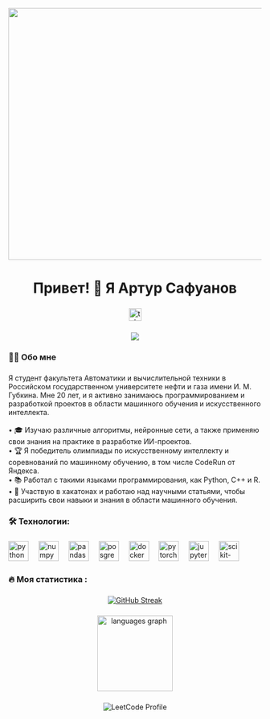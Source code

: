 <br clear="both">

<div align="center">
  <img height="500" width="1000" src="https://user-images.githubusercontent.com/74038190/212749447-bfb7e725-6987-49d9-ae85-2015e3e7cc41.gif"  />
</div>

###

<h1 align="center">Привет! 👋 Я Артур Сафуанов</h1>

###

<div align="center">
  <a href="https://t.me/turchikichiki" target="_blank">
    <img src="https://img.shields.io/static/v1?message=Telegram&logo=telegram&label=&color=2CA5E0&logoColor=white&labelColor=&style=for-the-badge" height="25" alt="telegram logo"  />
  </a>
</div>

###

<div align="center">
  <img src="https://visitor-badge.laobi.icu/badge?page_id=Safuanov888.Safuanov888&"  />
</div>

###

<h3 align="left">👩‍💻  Обо мне</h3>

###

<p align="left">
  Я студент факультета Автоматики и вычислительной техники в Российском государственном университете нефти и газа имени И. М. Губкина. Мне 20 лет, и я активно занимаюсь программированием и разработкой проектов в области машинного обучения и искусственного интеллекта.<br><br>
  • 🎓 Изучаю различные алгоритмы, нейронные сети, а также применяю свои знания на практике в разработке ИИ-проектов.<br>
  • 🏆 Я победитель олимпиады по искусственному интеллекту и соревнований по машинному обучению, в том числе CodeRun от Яндекса.<br>
  • 📚 Работал с такими языками программирования, как Python, C++ и R.<br>
  • 🚀 Участвую в хакатонах и работаю над научными статьями, чтобы расширить свои навыки и знания в области машинного обучения.
</p>

###

<h3 align="left">🛠 Технологии:</h3>

###

<div align="left">
  <img src="https://raw.githubusercontent.com/marwin1991/profile-technology-icons/refs/heads/main/icons/python.png" height="40" alt="python logo"  />
  <img width="12" />
  <img src="https://raw.githubusercontent.com/marwin1991/profile-technology-icons/refs/heads/main/icons/numpy.png" height="40" alt="numpy logo"  />
  <img width="12" />
  <img src="https://raw.githubusercontent.com/marwin1991/profile-technology-icons/refs/heads/main/icons/pandas.png" height="40" alt="pandas logo"  />
  <img width="12" />
  <img src="https://cdn.jsdelivr.net/gh/devicons/devicon/icons/postgresql/postgresql-original.svg" height="40" alt="posgresql logo"  />
  <img width="12" />
  <img src="https://raw.githubusercontent.com/marwin1991/profile-technology-icons/refs/heads/main/icons/docker.png" height="40" alt="docker logo"  />
  <img width="12" />
  <img src="https://cdn.jsdelivr.net/gh/devicons/devicon/icons/pytorch/pytorch-original.svg" height="40" alt="pytorch logo"  />
  <img width="12" />
  <img src="https://cdn.jsdelivr.net/gh/devicons/devicon/icons/jupyter/jupyter-original.svg" height="40" alt="jupyter logo"  />
  <img width="12" />
  <img src="https://upload.wikimedia.org/wikipedia/commons/0/05/Scikit_learn_logo_small.svg" height="40" alt="scikit-learn logo"  />
  <img width="12" />
</div>

###

<h3 align="left">🔥   Моя статистика :</h3>

###

<p align="center">
  <a href="https://git.io/streak-stats">
    <img src="https://streak-stats.demolab.com/?user=Safuanov888&theme=dark" alt="GitHub Streak"/>
  </a>
</p>

###

<div align="center">
  <img src="https://github-readme-stats.vercel.app/api/top-langs?username=Safuanov888&locale=en&hide_title=false&layout=compact&card_width=320&langs_count=5&theme=dracula&hide_border=false&order=2" height="150" alt="languages graph"  />
</div>

###

<p align="center">
  <img src="https://leetcard.jacoblin.cool/Arturchikchiki?ext=heatmap" alt="LeetCode Profile" />
</p>




